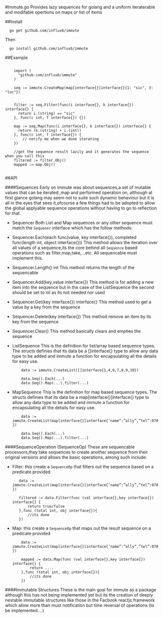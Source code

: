 #Immute.go
 Provides lazy sequences for golang and a uniform iteraterable and modifable opertions on maps or list of items

##Install

      go get github.com/influx6/immute

  Then

      go install github.com/influx6/immute

##Example

  ```

      import (
        "github.com/influx6/immute"
      )

      seq := immute.CreateMap(map[interface{}]interface{}{1: "sic", 3: "luc"})


      filter := seq.Filter(func(i interface{}, k interface{}) interface{} {
        return i.(string) == "sic"
      }, func(c int, f interface{}) {})

      map := seq.Map(func(i interface{}, k interface{}) interface{} {
        return (k.(string) + i.(int))
      }, func(c int, f interface{}) {
          // notify me when we done iterating
      })

      //get the sequence result lazily and it generates the sequence when you call this
      filtered := filter.Obj()
      mapped := map.Obj()


  ```

##API
    
####Sequences
  Early on immute was about sequences,a set of mutable values that can be iterated ,map and performed operation on, although at first glance golang may seem not to suite such dynamic behaviour but it is all in the eyes that sees it,ofcourse a few things had to be adopted to allow the global applyable sequence operations without having to go to reflection for that.

  -  Sequencer
      Both List and Map sequences or any other sequence must match the `Sequener` interface which has the follow methods:

  - Sequencer.Each(each func(value, key interface{}), completed func(length int, object interface{}))
      This method allows the iteration over all values of a sequence,its the core behind all `Sequence` based operations such as filter,map,take,...etc. All sequencable must implement this.

  - Sequencer.Length() int
      This method returns the length of the sequencable

  - Sequencer.Add(key,value interface{})
      This method is for adding a new item into the sequence but in the case of the ListSequence the second should be set to nil as its not needed nor used

  - Sequencer.Get(key interface{}) interface{}
     This method used to get a value by a key from the sequence

  - Sequencer.Delete(key interface{}) 
     This method remove an item by its key from the sequence

  - Sequencer.Clear()
     This method basically clears and empties the sequence
                
  - ListSequence
     This is the definition for list/array based sequence types. The structs definies that its data be a  []interface{} type to allow any data type to be added and immute a function for encapsulating all the details for easy use.

            data := immute.CreateList([]interface{1,4,6,7,8,9,10})
        
            data.Seq().Each(...)
            data.Seq().Map(...).filter(...)

  - MapSequence
    This is the definition for map based sequence types. The structs definies that its data be a  map[interface{}]interface{} type to allow any data type to be added and immute a function for encapsulating all the details for easy use.

            data := immute.CreateList(map[interface{}]interface{‘name”:”ally”,”tel”:07087723232 })
        
            data.Seq().Each(...)
            data.Seq().Map(...).filter(...)



####SequenceOperation (SequenceOp)
   These are sequencable processors,they take sequences to create another sequence from their original versions and allows the basic operations, among such include:


   - Filter: this create a  `SequenceOp` that filters out the sequence based on a predicate provided 

            data := immute.CreateList(map[interface{}]interface{‘name”:”ally”,”tel”:07087723232 })
        
            filtered := data.Filter(func (val interface{},key interface{}) interface{} {
                return true/false
            },func (total int, obj interface{}){
                //its done
            })
            
  - Map: this create a  `SequenceOp` that maps out the result sequence on a predicate provided 

            data := immute.CreateList(map[interface{}]interface{‘name”:”ally”,”tel”:07087723232 })
        
            mapped := data.Map(func (val interface{},key interface{}) interface{} {
                return ....
            },func (total int, obj interface{}){
                //its done
            })


####Immutable Structures 
 These is the main goal for immute as a package although this has not being implemented yet but its the creation of deeply nestable immutable structures like those in the Facbook reactjs framework which allow more than must notification but time reversal of operations  (to be implemented....)




